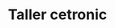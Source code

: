 ---
title: "Taller cetronic"
url: /puerto-la-cruz/taller-cetronic/
shop: reparación de automóviles
---